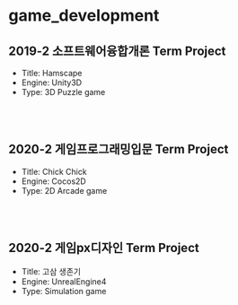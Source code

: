 # game_development

## 2019-2 소프트웨어융합개론 Term Project
- Title: Hamscape
- Engine: Unity3D
- Type: 3D Puzzle game

<br/><br/>

## 2020-2 게임프로그래밍입문 Term Project
- Title: Chick Chick
- Engine: Cocos2D
- Type: 2D Arcade game

<br/><br/>

## 2020-2 게임px디자인 Term Project
- Title: 고삼 생존기
- Engine: UnrealEngine4
- Type: Simulation game
